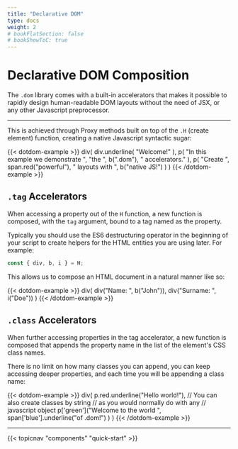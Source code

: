 ```yaml
---
title: "Declarative DOM"
type: docs
weight: 2
# bookFlatSection: false
# bookShowToC: true
---
```


# Declarative DOM Composition

The `.dom` library comes with a built-in accelerators that makes it possible to rapidly design human-readable DOM layouts without the need of JSX, or any other Javascript preprocessor.

---

This is achieved through Proxy methods built on top of the `.H` (create element) function, creating a native Javascript syntactic sugar:

{{< dotdom-example >}}
div(
  div.underline(
    "Welcome!"
  ),
  p(
    "In this example we demonstrate ",
    "the ", b(".dom"), " accelerators."
  ),
  p(
    "Create ", span.red("powerful"),
    " layouts with ", b("native JS!")
  )
)
{{< /dotdom-example >}}

## `.tag` Accelerators

When accessing a property out of the `H` function, a new function is composed, with the `tag` argument, bound to a tag named as the property.

Typically you should use the ES6 destructuring operator in the beginning of your script to create helpers for the HTML entities you are using later. For example:

```js
const { div, b, i } = H;
```

This allows us to compose an HTML document in a natural manner like so:

{{< dotdom-example >}}
div(
  div("Name: ", b("John")),
  div("Surname: ", i("Doe"))
)
{{< /dotdom-example >}}

## `.class` Accelerators

When further accessing properties in the tag accelerator, a new function is composed that appends the property name in the list of the element's CSS class names.

There is no limit on how many classes you can append, you can keep accessing deeper properties, and each time you will be appending a class name:

{{< dotdom-example >}}
div(
  p.red.underline("Hello world!"),
  // You can also create classes by string
  // as you would normally do with any
  // javascript object 
  p['green']("Welcome to the world ",
    span['blue'].underline("of .dom!")
  )
)
{{< /dotdom-example >}}

---

{{< topicnav "components" "quick-start" >}}

